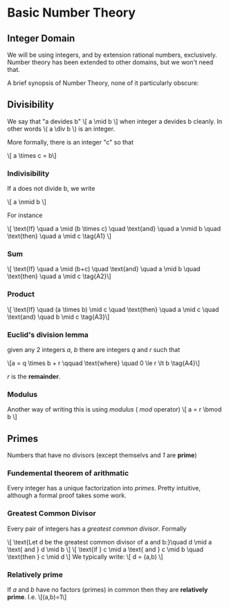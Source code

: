 # Basic Number Theory

## Integer Domain

We will be using integers, and by extension rational numbers, exclusively. Number theory has been extended to other domains, but we won't need that.

A brief synopsis of Number Theory, none of it particularly obscure:

## Divisibility

We say that "a devides b" 
\\[ a \mid b \\] 
when integer a devides b cleanly. In other words \\( a \div b \\) is an integer.

More formally, there is an integer "c" so that 

\\[ a \times c = b\\]

### Indivisibility

If a does not divide b, we write

\\[ a \nmid b \\]

For instance

\\[ \text{If} \quad a \mid (b \times c) \quad \text{and} \quad a \nmid b \quad \text{then} \quad a \mid c \tag{A1} \\]

### Sum

\\[ \text{If} \quad a \mid (b+c) \quad \text{and} \quad a \mid b \quad \text{then} \quad a \mid c \tag{A2}\\]

### Product

\\[ \text{If} \quad (a \times b) \mid c \quad \text{then} \quad a \mid c \quad \text{and} \quad b \mid c  \tag{A3}\\]

### Euclid's division lemma

given any 2 integers *a*, *b* there are integers *q* and *r* such that

\\[a = q \times b + r  \qquad  \text{where} \quad  0 \le r \lt b  \tag{A4}\\]

*r* is the __remainder__.

### Modulus
Another way of writing this is using *modulus* ( *mod* operator)
\\[ a = r \bmod b \\]

## Primes

Numbers that have no divisors (except themselvs and *1* are __prime__)

### Fundemental theorem of arithmatic
Every integer has a unique factorization into *primes*. Pretty intuitive, although a formal proof takes some work.

### Greatest Common Divisor

Every pair of integers has a *greatest common divisor*. Formally

\\[ \text{Let d be the greatest common divisor of a and b:}\quad d \mid a \text{ and } d \mid b \\]
\\[ \text{if } c \mid a \text{ and } c \mid b \quad \text{then } c \mid d \\]
We typically write:
\\[ d = (a,b) \\]

### Relatively prime

If *a* and *b* have no factors (primes) in common then they are __relatively prime__. I.e.
\\[(a,b)=1\\]




